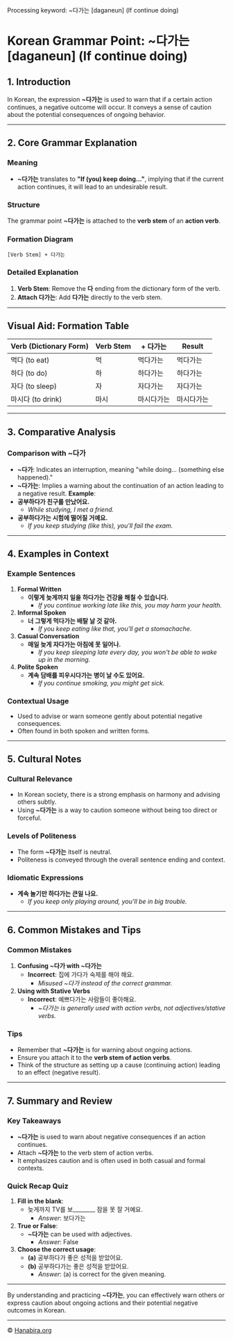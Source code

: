 Processing keyword: ~다가는 [daganeun] (If continue doing)
# Korean Grammar Point: ~다가는 [daganeun] (If continue doing)

## 1. Introduction
In Korean, the expression **~다가는** is used to warn that if a certain action continues, a negative outcome will occur. It conveys a sense of caution about the potential consequences of ongoing behavior.

---
## 2. Core Grammar Explanation
### Meaning
- **~다가는** translates to **"If (you) keep doing..."**, implying that if the current action continues, it will lead to an undesirable result.
### Structure
The grammar point **~다가는** is attached to the **verb stem** of an **action verb**.
### Formation Diagram
```
[Verb Stem] + 다가는
```
### Detailed Explanation
1. **Verb Stem**: Remove the **다** ending from the dictionary form of the verb.
2. **Attach 다가는**: Add **다가는** directly to the verb stem.
---
## Visual Aid: Formation Table
| Verb (Dictionary Form) | Verb Stem | + 다가는 | Result |
|------------------------|-----------|----------|--------|
| 먹다 (to eat)          | 먹        | 먹다가는 | 먹다가는 |
| 하다 (to do)           | 하        | 하다가는 | 하다가는 |
| 자다 (to sleep)        | 자        | 자다가는 | 자다가는 |
| 마시다 (to drink)      | 마시      | 마시다가는 | 마시다가는 |
---
## 3. Comparative Analysis
### Comparison with **~다가**
- **~다가**: Indicates an interruption, meaning "while doing... (something else happened)."
- **~다가는**: Implies a warning about the continuation of an action leading to a negative result.
**Example**:
- **공부하다가 친구를 만났어요.**
  - *While studying, I met a friend.*
- **공부하다가는 시험에 떨어질 거예요.**
  - *If you keep studying (like this), you'll fail the exam.*
---
## 4. Examples in Context
### Example Sentences
1. **Formal Written**
   - **이렇게 늦게까지 일을 하다가는 건강을 해칠 수 있습니다.**
     - *If you continue working late like this, you may harm your health.*
2. **Informal Spoken**
   - **너 그렇게 먹다가는 배탈 날 것 같아.**
     - *If you keep eating like that, you'll get a stomachache.*
3. **Casual Conversation**
   - **매일 늦게 자다가는 아침에 못 일어나.**
     - *If you keep sleeping late every day, you won't be able to wake up in the morning.*
4. **Polite Spoken**
   - **계속 담배를 피우시다가는 병이 날 수도 있어요.**
     - *If you continue smoking, you might get sick.*
### Contextual Usage
- Used to advise or warn someone gently about potential negative consequences.
- Often found in both spoken and written forms.
---
## 5. Cultural Notes
### Cultural Relevance
- In Korean society, there is a strong emphasis on harmony and advising others subtly.
- Using **~다가는** is a way to caution someone without being too direct or forceful.
### Levels of Politeness
- The form **~다가는** itself is neutral.
- Politeness is conveyed through the overall sentence ending and context.
### Idiomatic Expressions
- **계속 놀기만 하다가는 큰일 나요.**
  - *If you keep only playing around, you'll be in big trouble.*
---
## 6. Common Mistakes and Tips
### Common Mistakes
1. **Confusing ~다가 with ~다가는**
   - **Incorrect**: 집에 가다가 숙제를 해야 해요.
     - *Misused ~다가 instead of the correct grammar.*
2. **Using with Stative Verbs**
   - **Incorrect**: 예쁘다가는 사람들이 좋아해요.
     - *~다가는 is generally used with action verbs, not adjectives/stative verbs.*
### Tips
- Remember that **~다가는** is for warning about ongoing actions.
- Ensure you attach it to the **verb stem of action verbs**.
- Think of the structure as setting up a cause (continuing action) leading to an effect (negative result).
---
## 7. Summary and Review
### Key Takeaways
- **~다가는** is used to warn about negative consequences if an action continues.
- Attach **~다가는** to the verb stem of action verbs.
- It emphasizes caution and is often used in both casual and formal contexts.
### Quick Recap Quiz
1. **Fill in the blank**:
   - 늦게까지 TV를 보________ 잠을 못 잘 거예요.
     - *Answer*: 보다가는
2. **True or False**:
   - **~다가는** can be used with adjectives.
     - *Answer*: False
3. **Choose the correct usage**:
   - **(a)** 공부하다가 좋은 성적을 받았어요.
   - **(b)** 공부하다가는 좋은 성적을 받았어요.
     - *Answer*: (a) is correct for the given meaning.
---
By understanding and practicing **~다가는**, you can effectively warn others or express caution about ongoing actions and their potential negative outcomes in Korean.

---
© [Hanabira.org](https://hanabira.org)

